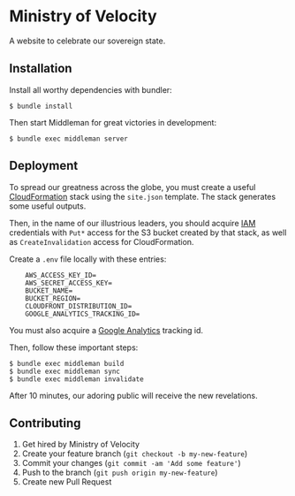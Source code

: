 Ministry of Velocity
====================

A website to celebrate our sovereign state.


Installation
------------

Install all worthy dependencies with bundler:

    $ bundle install

Then start Middleman for great victories in development:

    $ bundle exec middleman server


Deployment
----------

To spread our greatness across the globe, you must create a useful
[CloudFormation](https://console.aws.amazon.com/cloudformation) stack using the
`site.json` template.  The stack generates some useful outputs.

Then, in the name of our illustrious leaders, you should acquire
[IAM](https://console.aws.amazon.com/iam) credentials with `Put*` access for
the S3 bucket created by that stack, as well as `CreateInvalidation` access
for CloudFormation.

Create a `.env` file locally with these entries:

```
    AWS_ACCESS_KEY_ID=
    AWS_SECRET_ACCESS_KEY=
    BUCKET_NAME=
    BUCKET_REGION=
    CLOUDFRONT_DISTRIBUTION_ID=
    GOOGLE_ANALYTICS_TRACKING_ID=
```

You must also acquire a [Google Analytics](https://analytics.google.com)
tracking id.

Then, follow these important steps:

    $ bundle exec middleman build
    $ bundle exec middleman sync
    $ bundle exec middleman invalidate

After 10 minutes, our adoring public will receive the new revelations.


Contributing
------------

1. Get hired by Ministry of Velocity
2. Create your feature branch (`git checkout -b my-new-feature`)
3. Commit your changes (`git commit -am 'Add some feature'`)
4. Push to the branch (`git push origin my-new-feature`)
5. Create new Pull Request
